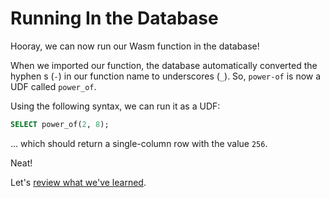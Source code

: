 # Running In the Database

Hooray, we can now run our Wasm function in the database!

When we imported our function, the database automatically converted the hyphen
s (`-`) in our function name to underscores (`_`).  So, `power-of` is now a UDF called `power_of`.

Using the following syntax, we can run it as a UDF:

```sql
SELECT power_of(2, 8);
```

... which should return a single-column row with the value `256`.

Neat!

Let's [review what we've learned](Tutorial-WrapUp.md).

